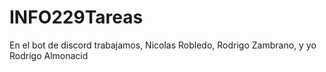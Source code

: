 # INFO229Tareas

En el bot de discord trabajamos, Nicolas Robledo, Rodrigo Zambrano, y yo Rodrigo Almonacid
